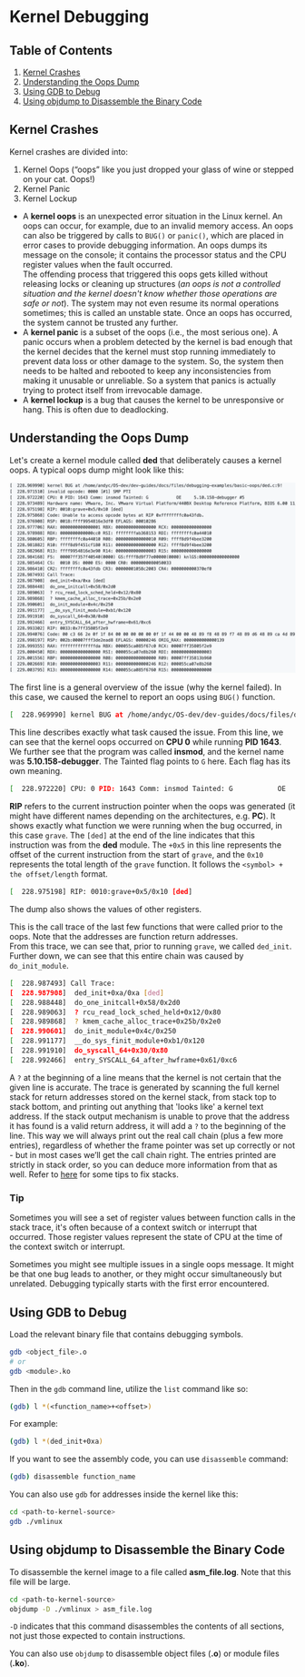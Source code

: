 # Kernel Debugging

## Table of Contents

1. [Kernel Crashes](#kernel-crashes)
1. [Understanding the Oops Dump](#understanding-the-oops-dump)
1. [Using GDB to Debug](#using-gdb-to-debug)
1. [Using objdump to Disassemble the Binary Code](#using-objdump-to-disassemble-the-binary-code)

## Kernel Crashes

Kernel crashes are divided into:

1. Kernel Oops (“oops” like you just dropped your glass of wine or stepped on your cat. Oops!)
1. Kernel Panic
1. Kernel Lockup

- A **kernel oops** is an unexpected error situation in the Linux kernel. An oops can occur, for example, due to an invalid memory access. An oops can also be triggered by calls to `BUG()` or `panic()`, which are placed in error cases to provide debugging information. An oops dumps its message on the console; it contains the processor status and the CPU register values when the fault occurred.  
The offending process that triggered this oops gets killed without releasing locks or cleaning up structures (*an oops is not a controlled situation and the kernel doesn't know whether those operations are safe or not*). The system may not even resume its normal operations sometimes; this is called an unstable state. Once an oops has occurred, the system cannot be trusted any further.
- A **kernel panic** is a subset of the oops (i.e., the most serious one). A panic occurs when a problem detected by the kernel is bad enough that the kernel decides that the kernel must stop running immediately to prevent data loss or other damage to the system. So, the system then needs to be halted and rebooted to keep any inconsistencies from making it unusable or unreliable. So a system that panics is actually trying to protect itself from irrevocable damage.
- A **kernel lockup** is a bug that causes the kernel to be unresponsive or hang. This is often due to deadlocking.

## Understanding the Oops Dump

Let's create a kernel module called **ded** that deliberately causes a kernel oops. A typical oops dump might look like this:

![Oops Dump](../images/oops-dump.png)

The first line is a general overview of the issue (why the kernel failed). In this case, we caused the kernel to report an oops using `BUG()` function.

```bash
[  228.969990] kernel BUG at /home/andyc/OS-dev/dev-guides/docs/files/debugging-examples/basic-oops/ded.c:9!
```

This line describes exactly what task caused the issue. From this line, we can see that the kernel oops occurred on **CPU 0** while running **PID 1643**. We further see that the program was called **insmod**, and the kernel name was **5.10.158-debugger**. The Tainted flag points to `G` here. Each flag has its own meaning.

```bash
[  228.972220] CPU: 0 PID: 1643 Comm: insmod Tainted: G           OE     5.10.158-debugger #5
```

**RIP** refers to the current instruction pointer when the oops was generated (it might have different names depending on the architectures, e.g. **PC**). It shows exactly what function we were running when the bug occurred, in this case `grave`. The `[ded]` at the end of the line indicates that this instruction was from the **ded** module. The `+0x5` in this line represents the offset of the current instruction from the start of `grave`, and the `0x10` represents the total length of the `grave` function. It follows the `<symbol> + the offset/length` format.

```bash
[  228.975198] RIP: 0010:grave+0x5/0x10 [ded]
```

The dump also shows the values of other registers.

This is the call trace of the last few functions that were called prior to the oops. Note that the addresses are function return addresses.  
From this trace, we can see that, prior to running `grave`, we called `ded_init`. Further down, we can see that this entire chain was caused by `do_init_module`.

```bash
[  228.987493] Call Trace:
[  228.987908]  ded_init+0xa/0xa [ded]
[  228.988448]  do_one_initcall+0x58/0x2d0
[  228.989063]  ? rcu_read_lock_sched_held+0x12/0x80
[  228.989868]  ? kmem_cache_alloc_trace+0x25b/0x2e0
[  228.990601]  do_init_module+0x4c/0x250
[  228.991177]  __do_sys_finit_module+0xb1/0x120
[  228.991910]  do_syscall_64+0x30/0x80
[  228.992466]  entry_SYSCALL_64_after_hwframe+0x61/0xc6
```

A `?` at the beginning of a line means that the kernel is not certain that the given line is accurate. The trace is generated by scanning the full kernel stack for return addresses stored on the kernel stack, from stack top to stack bottom, and printing out anything that 'looks like' a kernel text address. If the stack output mechanism is unable to prove that the address it has found is a valid return address, it will add a `?` to the beginning of the line. This way we will always print out the real call chain (plus a few more entries), regardless of whether the frame pointer was set up correctly or not - but in most cases we’ll get the call chain right. The entries printed are strictly in stack order, so you can deduce more information from that as well. Refer to [here](../kernel-trace/perf.md#prerequisites) for some tips to fix stacks.

### Tip

Sometimes you will see a set of register values between function calls in the stack trace, it's often because of a context switch or interrupt that occurred. Those register values represent the state of CPU at the time of the context switch or interrupt.

Sometimes you might see multiple issues in a single oops message. It might be that one bug leads to another, or they might occur simultaneously but unrelated. Debugging typically starts with the first error encountered.

## Using GDB to Debug

Load the relevant binary file that contains debugging symbols.

```bash
gdb <object_file>.o
# or
gdb <module>.ko
```

Then in the `gdb` command line, utilize the `list` command like so:

```bash
(gdb) l *(<function_name>+<offset>)
```

For example:

```bash
(gdb) l *(ded_init+0xa)
```

If you want to see the assembly code, you can use `disassemble` command:

```bash
(gdb) disassemble function_name
```

You can also use `gdb` for addresses inside the kernel like this:

```bash
cd <path-to-kernel-source>
gdb ./vmlinux
```

## Using objdump to Disassemble the Binary Code

To disassemble the kernel image to a file called **asm_file.log**. Note that this file will be large.

```bash
cd <path-to-kernel-source>
objdump -D ./vmlinux > asm_file.log
```

`-D` indicates that this command disassembles the contents of all sections, not just those expected to contain instructions.

You can also use `objdump` to disassemble object files (**.o**) or module files (**.ko**).
